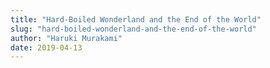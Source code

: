 ```yaml
---
title: "Hard-Boiled Wonderland and the End of the World"
slug: "hard-boiled-wonderland-and-the-end-of-the-world"
author: "Haruki Murakami"
date: 2019-04-13
---
```

